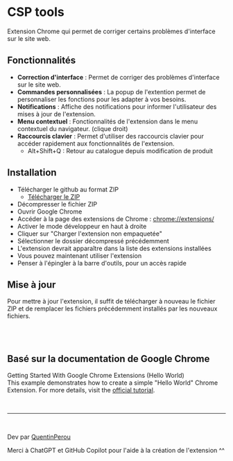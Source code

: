 # CSP tools

Extension Chrome qui permet de corriger certains problèmes d'interface sur le site web.

## Fonctionnalités
- **Correction d'interface** : Permet de corriger des problèmes d'interface sur le site web.
- **Commandes personnalisées** : La popup de l'extention permet de personnaliser les fonctions pour les adapter à vos besoins.
- **Notifications** : Affiche des notifications pour informer l'utilisateur des mises à jour de l'extension.
- **Menu contextuel** : Fonctionnalités de l'extension dans le menu contextuel du navigateur. (clique droit)
- **Raccourcis clavier** : Permet d'utiliser des raccourcis clavier pour accéder rapidement aux fonctionnalités de l'extension.
    - Alt+Shift+Q : Retour au catalogue depuis modification de produit


## Installation

- Télécharger le github au format ZIP 
    - [Télécharger le ZIP](https://github.com/ConceptStorePhoto/chrome-extensions-CSP-tools/archive/refs/heads/main.zip)
- Décompresser le fichier ZIP
- Ouvrir Google Chrome
- Accéder à la page des extensions de Chrome : [chrome://extensions/](chrome://extensions/)
- Activer le mode développeur en haut à droite
- Cliquer sur "Charger l'extension non empaquetée"
- Sélectionner le dossier décompressé précédemment
- L'extension devrait apparaître dans la liste des extensions installées
- Vous pouvez maintenant utiliser l'extension
- Penser à l'épingler à la barre d'outils, pour un accès rapide  


## Mise à jour
Pour mettre à jour l'extension, il suffit de télécharger à nouveau le fichier ZIP et de remplacer les fichiers précédemment installés par les nouveaux fichiers.


<br>
<br>


## Basé sur la documentation de Google Chrome

Getting Started With Google Chrome Extensions (Hello World)  
This example demonstrates how to create a simple "Hello World" Chrome Extension.
For more details, visit the [official tutorial](https://developer.chrome.com/docs/extensions/get-started/tutorial/hello-world).

<br> 

----
<br>

Dev par [QuentinPerou](https://github.com/quentinperou)  

Merci à ChatGPT et GitHub Copilot pour l'aide à la création de l'extension ^^